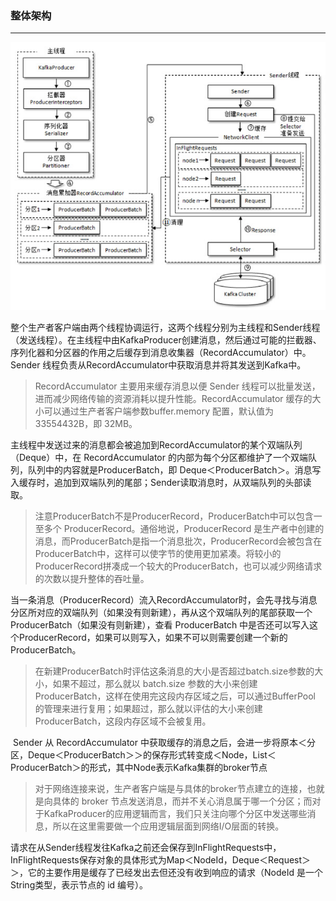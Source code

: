 ### 整体架构

------

![](img/producer架构图.jpeg)

​		整个生产者客户端由两个线程协调运行，这两个线程分别为主线程和Sender线程（发送线程）。在主线程中由KafkaProducer创建消息，然后通过可能的拦截器、序列化器和分区器的作用之后缓存到消息收集器（RecordAccumulator）中。Sender 线程负责从RecordAccumulator中获取消息并将其发送到Kafka中。

> RecordAccumulator 主要用来缓存消息以便 Sender 线程可以批量发送，进而减少网络传输的资源消耗以提升性能。RecordAccumulator 缓存的大小可以通过生产者客户端参数buffer.memory 配置，默认值为 33554432B，即 32MB。

​		主线程中发送过来的消息都会被追加到RecordAccumulator的某个双端队列（Deque）中，在 RecordAccumulator 的内部为每个分区都维护了一个双端队列，队列中的内容就是ProducerBatch，即 Deque＜ProducerBatch＞。消息写入缓存时，追加到双端队列的尾部；Sender读取消息时，从双端队列的头部读取。

> 注意ProducerBatch不是ProducerRecord，ProducerBatch中可以包含一至多个 ProducerRecord。通俗地说，ProducerRecord 是生产者中创建的消息，而ProducerBatch是指一个消息批次，ProducerRecord会被包含在ProducerBatch中，这样可以使字节的使用更加紧凑。将较小的ProducerRecord拼凑成一个较大的ProducerBatch，也可以减少网络请求的次数以提升整体的吞吐量。

​		当一条消息（ProducerRecord）流入RecordAccumulator时，会先寻找与消息分区所对应的双端队列（如果没有则新建），再从这个双端队列的尾部获取一个 ProducerBatch（如果没有则新建），查看 ProducerBatch 中是否还可以写入这个ProducerRecord，如果可以则写入，如果不可以则需要创建一个新的ProducerBatch。

> 在新建ProducerBatch时评估这条消息的大小是否超过batch.size参数的大小，如果不超过，那么就以 batch.size 参数的大小来创建ProducerBatch，这样在使用完这段内存区域之后，可以通过BufferPool 的管理来进行复用；如果超过，那么就以评估的大小来创建ProducerBatch，这段内存区域不会被复用。

​		Sender 从 RecordAccumulator 中获取缓存的消息之后，会进一步将原本＜分区，Deque＜ProducerBatch＞＞的保存形式转变成＜Node，List＜ ProducerBatch＞的形式，其中Node表示Kafka集群的broker节点

> 对于网络连接来说，生产者客户端是与具体的broker节点建立的连接，也就是向具体的 broker 节点发送消息，而并不关心消息属于哪一个分区；而对于KafkaProducer的应用逻辑而言，我们只关注向哪个分区中发送哪些消息，所以在这里需要做一个应用逻辑层面到网络I/O层面的转换。

​		请求在从Sender线程发往Kafka之前还会保存到InFlightRequests中，InFlightRequests保存对象的具体形式为Map＜NodeId，Deque＜Request＞＞，它的主要作用是缓存了已经发出去但还没有收到响应的请求（NodeId 是一个 String类型，表示节点的 id 编号）。